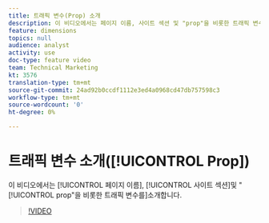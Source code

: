 ```yaml
---
title: 트래픽 변수(Prop) 소개
description: 이 비디오에서는 페이지 이름, 사이트 섹션 및 "prop"을 비롯한 트래픽 변수를 소개합니다.
feature: dimensions
topics: null
audience: analyst
activity: use
doc-type: feature video
team: Technical Marketing
kt: 3576
translation-type: tm+mt
source-git-commit: 24ad92b0ccdf1112e3ed4a0968cd47db757598c3
workflow-type: tm+mt
source-wordcount: '0'
ht-degree: 0%

---
```



# 트래픽 변수 소개([!UICONTROL Prop])

이 비디오에서는 [!UICONTROL 페이지 이름], [!UICONTROL 사이트 섹션]및 &quot;[!UICONTROL prop&quot;을 비롯한 트래픽 변수를]소개합니다.

>[!VIDEO](https://video.tv.adobe.com/v/28767/?quality=12)
